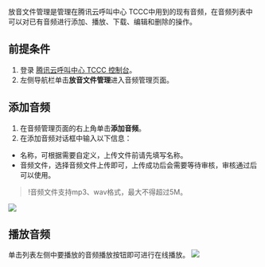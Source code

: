 放音文件管理是管理在腾讯云呼叫中心 TCCC中用到的现有音频，在音频列表中可以对已有音频进行添加、播放、下载、编辑和删除的操作。

## 前提条件
1. 登录 [腾讯云呼叫中心 TCCC 控制台](https://console.cloud.tencent.com/ccc)。
2. 左侧导航栏单击**放音文件管理**进入音频管理页面。
       
## 添加音频
1. 在音频管理页面的右上角单击**添加音频**。
2. 在添加音频对话框中输入以下信息：
- 名称，可根据需要自定义，上传文件前请先填写名称。
- 音频文件，选择音频文件上传即可，上传成功后会需要等待审核，审核通过后可以使用。
>!音频文件支持mp3、wav格式，最大不得超过5M。
>
![](https://qcloudimg.tencent-cloud.cn/raw/e11fba68765c14bd10fc7af322b8a012.png)

## 播放音频
单击列表左侧中要播放的音频播放按钮即可进行在线播放。
![](https://qcloudimg.tencent-cloud.cn/raw/234f2210588dcbefe45a9005b703755d.png)
